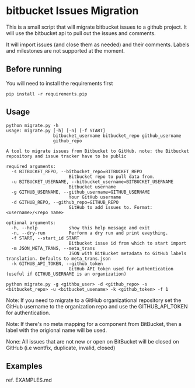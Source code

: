 # bitbucket Issues Migration

This is a small script that will migrate bitbucket issues to a github project.
It will use the bitbucket api to pull out the issues and comments.

It will import issues (and close them as needed) and their comments. Labels and
milestones are not supported at the moment.

## Before running

You will need to install the requirements first

    pip install -r requirements.pip

## Usage
    
    python migrate.py -h
    usage: migrate.py [-h] [-n] [-f START]
                      bitbucket_username bitbucket_repo github_username
                      github_repo

    A tool to migrate issues from Bitbucket to GitHub. note: the Bitbucket
    repository and issue tracker have to be public

    required arguments:
      -s BITBUCKET_REPO, --bitbucket_repo=BITBUCKET_REPO
                            Bitbucket repo to pull data from.
      -u BITBUCKET_USERNAME, --bitbucket_username=BITBUCKET_USERNAME
                            Bitbucket username
      -g GITHUB_USERNAME, --github_username=GITHUB_USERNAME
                            Your GitHub username
      -d GITHUB_REPO, --github_repo=GITHUB_REPO
                            GitHub to add issues to. Format: <username>/<repo name>

    optional arguments:
      -h, --help            show this help message and exit
      -n, --dry-run         Perform a dry run and print eveything.
      -f START, --start_id START
                            Bitbucket issue id from which to start import
      -m JSON_META_TRANS, --meta_trans
                            JSON with BitBucket metadata to GitHub labels translation. Defaults to meta_trans.json
      -k GITHUB_API_TOKEN, --github_token
                            GitHub API token used for authentication (useful if GITHUB_USERNAME is an organization)

    python migrate.py -g <githbu_user> -d <github_repo> -s <bitbucket_repo> -u <bitbucket_usename> -k <github_token> -f 1

Note: If you need to migrate to a GitHub organizational repository set the GitHub username to the organization repo
and use the GITHUB_API_TOKEN for authentication.

Note: If there's no meta mapping for a component from BitBucket, then a label with the origional name will be used.

None: All issues that are not new or open on BitBucket will be closed on GitHub (i.e wontfix, duplicate, invalid, closed)

## Examples

ref. EXAMPLES.md

